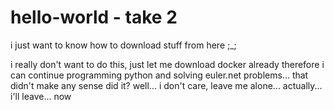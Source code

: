 # hello-world - take 2
i just want to know how to download stuff from here ;_;

i really don't want to do this, just let me download docker already therefore i can continue programming python and solving euler.net problems... 
that didn't make any sense did it?
well... i don't care, leave me alone... actually... i'll leave... now
